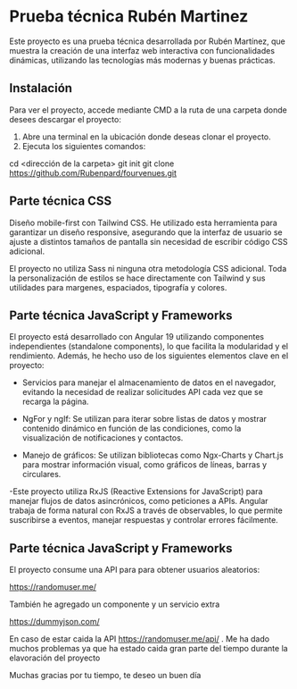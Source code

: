 # Prueba técnica Rubén Martinez

Este proyecto es una prueba técnica desarrollada por Rubén Martínez, que muestra la creación de una interfaz web interactiva con funcionalidades dinámicas, utilizando las tecnologías más modernas y buenas prácticas.

## Instalación

Para ver el proyecto, accede mediante CMD a la ruta de una carpeta donde desees descargar el proyecto:

1. Abre una terminal en la ubicación donde deseas clonar el proyecto.
2. Ejecuta los siguientes comandos:

cd <dirección de la carpeta>
git init
git clone https://github.com/Rubenpard/fourvenues.git


## Parte técnica CSS

Diseño mobile-first con Tailwind CSS. He utilizado esta herramienta para garantizar un diseño responsive, asegurando que la interfaz de usuario se ajuste a distintos tamaños de pantalla sin necesidad de escribir código CSS adicional.

El proyecto no utiliza Sass ni ninguna otra metodología CSS adicional. Toda la personalización de estilos se hace directamente con Tailwind y sus utilidades para margenes, espaciados, tipografía y colores.

## Parte técnica JavaScript y Frameworks

El proyecto está desarrollado con Angular 19 utilizando componentes independientes (standalone components), lo que facilita la modularidad y el rendimiento. Además, he hecho uso de los siguientes elementos clave en el proyecto:

- Servicios para manejar el almacenamiento de datos en el navegador, evitando la necesidad de realizar solicitudes API cada vez que se recarga la página.

- NgFor y ngIf: Se utilizan para iterar sobre listas de datos y mostrar contenido dinámico en función de las condiciones, como la visualización de notificaciones y contactos.

- Manejo de gráficos: Se utilizan bibliotecas como Ngx-Charts y Chart.js para mostrar información visual, como gráficos de líneas, barras y circulares.

-Este proyecto utiliza RxJS (Reactive Extensions for JavaScript) para manejar flujos de datos asincrónicos, como peticiones a APIs. Angular trabaja de forma natural con RxJS a través de observables, lo que permite suscribirse a eventos, manejar respuestas y controlar errores fácilmente.

## Parte técnica JavaScript y Frameworks

El proyecto consume una API para para obtener usuarios aleatorios:

https://randomuser.me/

También he agregado un componente y un servicio extra 

https://dummyjson.com/

En caso de estar caida la API https://randomuser.me/api/ . 
Me ha dado muchos problemas ya que ha estado caida gran parte del tiempo durante la elavoración del proyecto   


Muchas gracias por tu tiempo, te deseo un buen día

